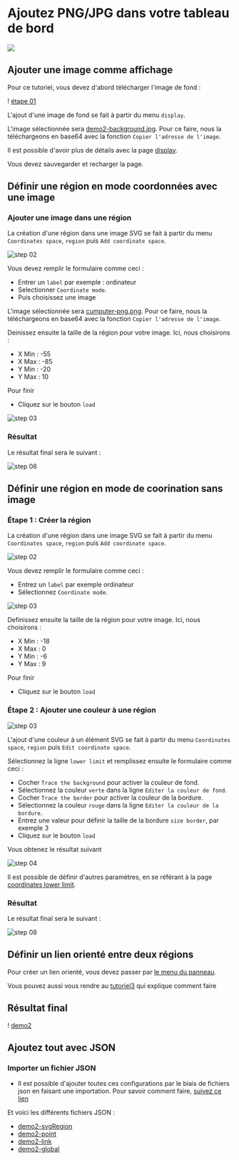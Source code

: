 # Ajoutez PNG/JPG dans votre tableau de bord
[![](../../resource/Go-back.png)](README.md)
 
## Ajouter une image comme affichage
Pour ce tutoriel, vous devez d'abord télécharger l'image de fond : 


! [étape 01](../../screenshots/demo/tutorial2/ImagePNG.png)



L'ajout d'une image de fond se fait à partir du menu `display`.

L'image sélectionnée sera [demo2-background.jpg](../../resource/demo2-background.jpg). Pour ce faire, nous la téléchargeons en base64 avec la fonction `Copier l'adresse de l'image`.

Il est possible d'avoir plus de détails avec la page [display](../editor/display.md).

Vous devez sauvegarder et recharger la page.


## Définir une région en mode coordonnées avec une image

### Ajouter une image dans une région

La création d'une région dans une image SVG se fait à partir du menu `Coordinates space`, `region` puis `Add coordinate space`.

![step 02](../../screenshots/demo/tutorial2/CoordinateMode.png)

Vous devez remplir le formulaire comme ceci : 

- Entrer un `label` par exemple : ordinateur
- Selectionner `Coordinate mode`.
- Puis choisissez une image

L'image sélectionnée sera [cumputer-png.png](../../resource/computer-png.png). Pour ce faire, nous la téléchargeons en base64 avec la fonction `Copier l'adresse de l'image`.

Deinissez ensuite la taille de la région pour votre image. Ici, nous choisirons :
- X Min : -55
- X Max : -85 
- Y Min : -20
- Y Max : 10

Pour finir
- Cliquez sur le bouton `load`


![step 03](../../screenshots/demo/tutorial2/ImageRegion.png)

### Résultat

Le résultat final sera le suivant : 

![step 08](../../screenshots/demo/tutorial2/Result1.png)

## Définir une région en mode de coorination sans image

### Étape 1 : Créer la région

La création d'une région dans une image SVG se fait à partir du menu `Coordinates space`, `region` puis `Add coordinate space`.

![step 02](../../screenshots/demo/tutorial2/CoordinateMode.png)

Vous devez remplir le formulaire comme ceci : 

- Entrez un `label` par exemple  ordinateur
- Sélectionnez `Coordinate mode`.

![step 03](../../screenshots/demo/tutorial2/CoordinateModeNoImage.png)


Definissez ensuite la taille de la région pour votre image. Ici, nous choisirons :
- X Min : -18
- X Max : 0
- Y Min : -6
- Y Max : 9

Pour finir
- Cliquez sur le bouton `load`

### Étape 2 : Ajouter une couleur à une région

![step 03](../../screenshots/demo/tutorial2/LowerLimit.png)


L'ajout d'une couleur à un élément SVG se fait à partir du menu `Coordinates space`, `region` puis `Edit coordinate space`.

Sélectionnez la ligne `lower limit` et remplissez ensuite le formulaire comme ceci : 
 

- Cocher `Trace the background` pour activer la couleur de fond. 
- Sélectionnez la couleur `verte` dans la ligne `Editer la couleur de fond`.
- Cocher `Trace the border` pour activer la couleur de la bordure.
- Sélectionnez la couleur `rouge` dans la ligne `Editer la couleur de la bordure`.
- Entrez une valeur pour définir la taille de la bordure `size border`, par exemple 3
- Cliquez sur le bouton `load`



Vous obtenez le résultat suivant

![step 04](../../screenshots/demo/tutorial2/Cumputer2.png)


Il est possible de définir d'autres paramètres, en se référant à la page [coordinates lower limit](../editor/coordinates-lower-limit.md).

### Résultat

Le résultat final sera le suivant : 

![step 08](../../screenshots/demo/tutorial2/Result2.png)

## Définir un lien orienté entre deux régions

Pour créer un lien orienté, vous devez passer par [le menu du panneau](../panel/panel-oriented-link.md).

Vous pouvez aussi vous rendre au [tutoriel3](tutorial3.md) qui explique comment faire

## Résultat final 

! [demo2](../../screenshots/demo/tutorial2/demo2.png)

## Ajoutez tout avec JSON

### Importer un fichier JSON

- Il est possible d'ajouter toutes ces configurations par le biais de fichiers json en faisant une importation. Pour savoir comment faire, [suivez ce lien](../editor/import.md)

Et voici les différents fichiers JSON :

- [demo2-svgRegion](../../resource/demo2-svgRegion.json) 
- [demo2-point](../../resource/demo2-point.json)
- [demo2-link](../../resource/demo2-link.json)
- [demo2-global](../../resource/demo2-global.json)
